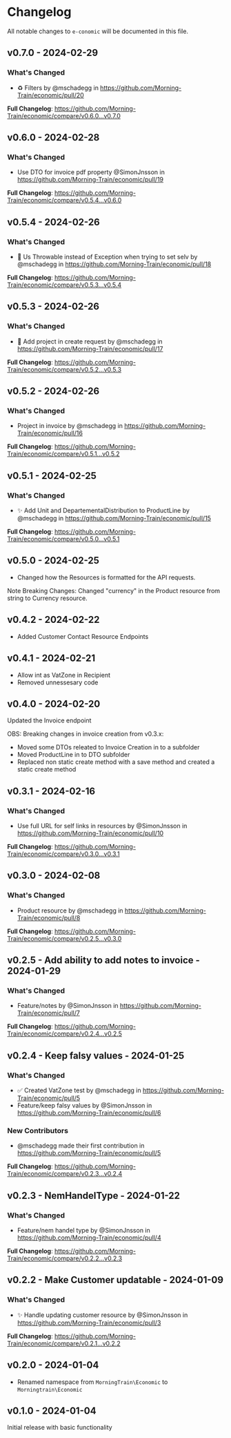 # Changelog

All notable changes to `e-conomic` will be documented in this file.

## v0.7.0 - 2024-02-29

### What's Changed

* ♻️ Filters by @mschadegg in https://github.com/Morning-Train/economic/pull/20

**Full Changelog**: https://github.com/Morning-Train/economic/compare/v0.6.0...v0.7.0

## v0.6.0 - 2024-02-28

### What's Changed

* Use DTO for invoice pdf property @SimonJnsson in https://github.com/Morning-Train/economic/pull/19

**Full Changelog**: https://github.com/Morning-Train/economic/compare/v0.5.4...v0.6.0

## v0.5.4 - 2024-02-26

### What's Changed

* 🐛 Us Throwable instead of Exception when trying to set selv by @mschadegg in https://github.com/Morning-Train/economic/pull/18

**Full Changelog**: https://github.com/Morning-Train/economic/compare/v0.5.3...v0.5.4

## v0.5.3 - 2024-02-26

### What's Changed

* 🐛 Add project in create request by @mschadegg in https://github.com/Morning-Train/economic/pull/17

**Full Changelog**: https://github.com/Morning-Train/economic/compare/v0.5.2...v0.5.3

## v0.5.2 - 2024-02-26

### What's Changed

* Project in invoice by @mschadegg in https://github.com/Morning-Train/economic/pull/16

**Full Changelog**: https://github.com/Morning-Train/economic/compare/v0.5.1...v0.5.2

## v0.5.1 - 2024-02-25

### What's Changed

* ✨ Add Unit and DepartementalDistribution to ProductLine by @mschadegg in https://github.com/Morning-Train/economic/pull/15

**Full Changelog**: https://github.com/Morning-Train/economic/compare/v0.5.0...v0.5.1

## v0.5.0 - 2024-02-25

* Changed how the Resources is formatted for the API requests.

Note Breaking Changes: Changed "currency" in the Product resource from string to Currency resource.

## v0.4.2 - 2024-02-22

* Added Customer Contact Resource Endpoints

## v0.4.1 - 2024-02-21

* Allow int as VatZone in Recipient
* Removed unnessesary code

## v0.4.0 - 2024-02-20

Updated the Invoice endpoint

OBS: Breaking changes in invoice creation from v0.3.x:

- Moved some DTOs releated to Invoice Creation in to a subfolder
- Moved ProductLine in to DTO subfolder
- Replaced non static create method with a save method and created a static create method

## v0.3.1 - 2024-02-16

### What's Changed

* Use full URL for self links in resources by @SimonJnsson in https://github.com/Morning-Train/economic/pull/10

**Full Changelog**: https://github.com/Morning-Train/economic/compare/v0.3.0...v0.3.1

## v0.3.0 - 2024-02-08

### What's Changed

* Product resource by @mschadegg in https://github.com/Morning-Train/economic/pull/8

**Full Changelog**: https://github.com/Morning-Train/economic/compare/v0.2.5...v0.3.0

## v0.2.5 - Add ability to add notes to invoice - 2024-01-29

### What's Changed

* Feature/notes by @SimonJnsson in https://github.com/Morning-Train/economic/pull/7

**Full Changelog**: https://github.com/Morning-Train/economic/compare/v0.2.4...v0.2.5

## v0.2.4 - Keep falsy values - 2024-01-25

### What's Changed

* ✅ Created VatZone test by @mschadegg in https://github.com/Morning-Train/economic/pull/5
* Feature/keep falsy values by @SimonJnsson in https://github.com/Morning-Train/economic/pull/6

### New Contributors

* @mschadegg made their first contribution in https://github.com/Morning-Train/economic/pull/5

**Full Changelog**: https://github.com/Morning-Train/economic/compare/v0.2.3...v0.2.4

## v0.2.3 - NemHandelType - 2024-01-22

### What's Changed

* Feature/nem handel type by @SimonJnsson in https://github.com/Morning-Train/economic/pull/4

**Full Changelog**: https://github.com/Morning-Train/economic/compare/v0.2.2...v0.2.3

## v0.2.2 - Make Customer updatable - 2024-01-09

### What's Changed

* ✨ Handle updating customer resource by @SimonJnsson in https://github.com/Morning-Train/economic/pull/3

**Full Changelog**: https://github.com/Morning-Train/economic/compare/v0.2.1...v0.2.2

## v0.2.0 - 2024-01-04

* Renamed namespace from `MorningTrain\Economic` to `Morningtrain\Economic`

## v0.1.0 - 2024-01-04

Initial release with basic functionality
